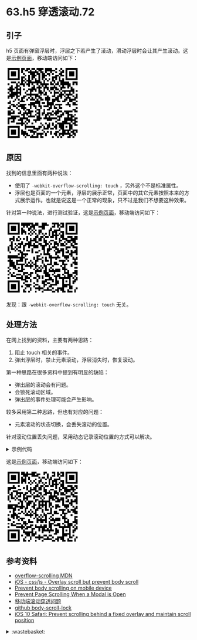 # 63.h5 穿透滚动.72
## <a name="start"></a> 引子
h5 页面有弹窗浮层时，浮层之下若产生了滚动，滑动浮层时会让其产生滚动。这是[示例页面][url-lab-63-index]，移动端访问如下：

![63-problem][url-local-problem]

## 原因
找到的信息里面有两种说法：
- 使用了 `-webkit-overflow-scrolling: touch` ，另外这个不是标准属性。
- 浮层也是页面的一个元素，浮层的展示正常，页面中的其它元素按照本来的方式展示运作。也就是说这是一个正常的现象，只不过是我们不想要这种效果。

针对第一种说法，进行测试验证，这是[示例页面][url-lab-63-no-touch]，移动端访问如下：

![63-no-touch][url-local-no-touch]

发现：跟 `-webkit-overflow-scrolling: touch` 无关。

## 处理方法
在网上找到的资料，主要有两种思路：
1. 阻止 touch 相关的事件。
2. 弹出浮层时，禁止元素滚动，浮层消失时，恢复滚动。

第一种思路在很多资料中提到有明显的缺陷：
- 弹出层的滚动会有问题。
- 会锁死滚动区域。
- 弹出层的事件处理可能会产生影响。

较多采用第二种思路，但也有对应的问题：
- 元素滚动的状态切换，会丢失滚动的位置。

针对滚动位置丢失问题，采用动态记录滚动位置的方式可以解决。

<details>
<summary>示例代码</summary>

```js
// 以下方法使用的前提是产生滚动元素为 body
function fixedEle() {
  var scrollEle = document.body;
  // 有可能出现浮层内切换的情况，已经设置了就用重复设置了。
  if (scrollEle.style.position !== 'fixed') {
    var scrollTop = document.body.scrollTop || document.documentElement.scrollTop;
    scrollEle.style.cssText += 'position:fixed;top:-'+scrollTop+'px;';
  }
}

function recoverEle() {
  var scrollEle = document.body;
  var top = scrollEle.style.top;
  scrollEle.style.position = '';
  scrollEle.style.top = '';
  document.body.scrollTop = document.documentElement.scrollTop = -parseInt(top);
}
```

</details>


这是[示例页面][url-lab-63-solution]，移动端访问如下：

![63-solution][url-local-solution]


## <a name="reference"></a> 参考资料
- [overflow-scrolling MDN][url-mdn-overflow-scrolling]
- [iOS - css/js - Overlay scroll but prevent body scroll][url-stackoverflow-ques1]
- [Prevent body scrolling on mobile device][url-stackoverflow-ques2]
- [Prevent Page Scrolling When a Modal is Open][url-blog1]
- [移动端滚动穿透问题][url-blog2]
- [github body-scroll-lock][url-github1]
- [iOS 10 Safari: Prevent scrolling behind a fixed overlay and maintain scroll position][url-stackoverflow-ques3]


[url-base]:https://xxholic.github.io/segment

[url-mdn-overflow-scrolling]:https://developer.mozilla.org/en-US/docs/Web/CSS/-webkit-overflow-scrolling
[url-stackoverflow-ques1]:https://stackoverflow.com/questions/37713970/ios-css-js-overlay-scroll-but-prevent-body-scroll
[url-stackoverflow-ques2]:https://stackoverflow.com/questions/47919557/prevent-body-scrolling-on-mobile-device
[url-stackoverflow-ques3]:https://stackoverflow.com/questions/41594997/ios-10-safari-prevent-scrolling-behind-a-fixed-overlay-and-maintain-scroll-posi
[url-blog1]:https://css-tricks.com/prevent-page-scrolling-when-a-modal-is-open/
[url-blog2]:https://github.com/pod4g/tool/wiki/移动端滚动穿透问题
[url-github1]:https://github.com/willmcpo/body-scroll-lock
[url-lab-63-index]:https://xxholic.github.io/lab/segment/63/index.html
[url-lab-63-no-touch]:https://xxholic.github.io/lab/segment/63/no-touch.html
[url-lab-63-solution]:https://xxholic.github.io/lab/segment/63/solution.html


[url-local-problem]:../images/63/qr-problem.png
[url-local-no-touch]:../images/63/qr-no-touch.png
[url-local-solution]:../images/63/qr-solution.png


<details>
<summary>:wastebasket:</summary>

最近想买些觉得很不错的漫画单行本，发现很难买到翻译比较好的作品，买日语原版好像也要好久，还要学日语。


</details>